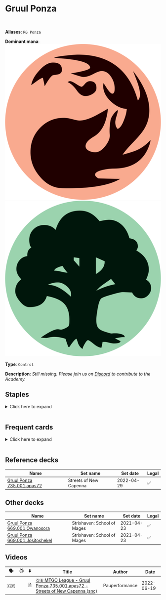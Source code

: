 <!-- This page is automatically generated by Myr: do not update it manually. -->
<!-- Changes directly applied here will be lost. -->
<!-- If you plan to update this page, please update the template at https://github.com/Pauperformance/pauperformance-bot -->
<!-- Templates can be found under pauperformance-bot/resources/templates/ -->
# Gruul Ponza
<br/>

**Aliases**: `RG Ponza`


**Dominant mana**: <img src="../resources/images/mana/R.png" class="dominant-mana-icon"/> <img src="../resources/images/mana/G.png" class="dominant-mana-icon"/>

**Type**: `Control`

**Description**: _Still missing. Please join us on [Discord](https://discord.gg/fYQbpjjkQ3) to contribute to the Academy._


## **Staples**

<details>
  <summary>Click here to expand</summary>
<a href="https://scryfall.com/card/2x2/134/annoyed-altisaur"><img src="https://cards.scryfall.io/normal/front/6/1/6108741c-30de-4390-8482-3f293bdce4bd.jpg" class="archetype-card rounded-image"/></a>
<a href="https://scryfall.com/card/a25/160/arbor-elf"><img src="https://cards.scryfall.io/normal/front/4/b/4b81165e-f091-4211-8b47-5ea6868b0d4c.jpg" class="archetype-card rounded-image"/></a>
<a href="https://scryfall.com/card/cmr/163/boarding-party"><img src="https://cards.scryfall.io/normal/front/1/8/186adacf-434b-475b-9b85-749615ae002b.jpg" class="archetype-card rounded-image"/></a>
<a href="https://scryfall.com/card/tsp/207/mwonvuli-acid-moss"><img src="https://cards.scryfall.io/normal/front/6/8/6841dbf6-5023-4612-bbd7-182fd35b05c8.jpg" class="archetype-card rounded-image"/></a>
<a href="https://scryfall.com/card/me2/183/thermokarst"><img src="https://cards.scryfall.io/normal/front/7/4/74e907ed-76f7-476c-b128-bb6bfd892e06.jpg" class="archetype-card rounded-image"/></a>
<a href="https://scryfall.com/card/rvr/159/utopia-sprawl"><img src="https://cards.scryfall.io/normal/front/5/e/5ea568df-04a1-4012-98ec-ba75e189e0ca.jpg" class="archetype-card rounded-image"/></a>
<a href="https://scryfall.com/card/mkc/195/wild-growth"><img src="https://cards.scryfall.io/normal/front/4/7/47260e7c-29bf-46f1-a029-9da7bbb418b5.jpg" class="archetype-card rounded-image"/></a>
</details><br/>



## **Frequent cards**

<details>
  <summary>Click here to expand</summary>
<a href="https://scryfall.com/card/mor/118/deglamer"><img src="https://cards.scryfall.io/normal/front/9/8/985b43aa-58f0-42fc-9ef0-a7925727d58f.jpg" class="archetype-card rounded-image"/></a>
<a href="https://scryfall.com/card/cmr/178/fiery-cannonade"><img src="https://cards.scryfall.io/normal/front/3/9/396f1cdf-712b-4518-a0e8-0039303dccdc.jpg" class="archetype-card rounded-image"/></a>
<a href="https://scryfall.com/card/clb/896/highland-forest"><img src="https://cards.scryfall.io/normal/front/5/9/59f64a32-c364-4750-94ed-d4d71c1a3511.jpg" class="archetype-card rounded-image"/></a>
<a href="https://scryfall.com/card/m21/193/llanowar-visionary"><img src="https://cards.scryfall.io/normal/front/d/6/d6e23afa-7e08-4049-baf0-d4d0134ba2c8.jpg" class="archetype-card rounded-image"/></a>
<a href="https://scryfall.com/card/khm/284/snow-covered-forest"><img src="https://c1.scryfall.com/file/scryfall-cards/normal/front/c/a/ca17acea-f079-4e53-8176-a2f5c5c408a1.jpg" class="archetype-card rounded-image"/></a>
</details><br/>



## **Reference decks**

| Name | Set name | Set date | Legal |
| -----| -------- | -------- | ----- |
| [Gruul Ponza 735.001.apas72](https://www.mtggoldfish.com/deck/4869076) | Streets of New Capenna | 2022-04-29 | ✅ |




## **Other decks**

| Name | Set name | Set date | Legal |
| -----| -------- | -------- | ----- |
| [Gruul Ponza 669.001.Owanosora](https://www.mtggoldfish.com/deck/4793485) | Strixhaven: School of Mages | 2021-04-23 | ✅ |
| [Gruul Ponza 669.001.Jositoshekel](https://www.mtggoldfish.com/deck/4801318) | Strixhaven: School of Mages | 2021-04-23 | ✅ |




## **Videos**

| 🗣️ | 📺 | ⬇️ | Title | Author | Date |
| -- | -- | -- | ---- | ------ | ---- |
| 🇬🇧 | <i class="fa-brands fa-youtube"></i> | <a href="https://www.mtggoldfish.com/deck/4869076" target="_blank">🗎</a> | <a href="https://www.youtube.com/watch?v=WLzSmgxwgmM" target="_blank">🇬🇧 MTGO League - Gruul Ponza 735.001.apas72 - Streets of New Capenna (snc)</a> | Pauperformance | 2022-06-19   |




